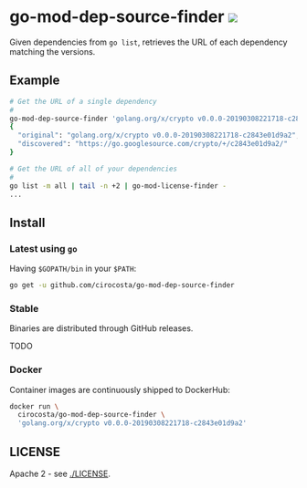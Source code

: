 # go-mod-dep-source-finder [![](https://hush-house.pivotal.io/api/v1/teams/main/pipelines/go-mod-license-finder/badge)](https://hush-house.pivotal.io/teams/main/pipelines/go-mod-license-finder)

Given dependencies from `go list`, retrieves the URL of each dependency matching the versions.


## Example

```sh
# Get the URL of a single dependency
#
go-mod-dep-source-finder 'golang.org/x/crypto v0.0.0-20190308221718-c2843e01d9a2' | jq
{
  "original": "golang.org/x/crypto v0.0.0-20190308221718-c2843e01d9a2",
  "discovered": "https://go.googlesource.com/crypto/+/c2843e01d9a2/"
}

# Get the URL of all of your dependencies
#
go list -m all | tail -n +2 | go-mod-license-finder -
...
```

## Install

### Latest using `go`

Having `$GOPATH/bin` in your `$PATH`:

```sh
go get -u github.com/cirocosta/go-mod-dep-source-finder
```


### Stable

Binaries are distributed through GitHub releases.

TODO


### Docker

Container images are continuously shipped to DockerHub:

```sh
docker run \
  cirocosta/go-mod-dep-source-finder \
  'golang.org/x/crypto v0.0.0-20190308221718-c2843e01d9a2'
```


## LICENSE

Apache 2 - see [./LICENSE](LICENSE).


